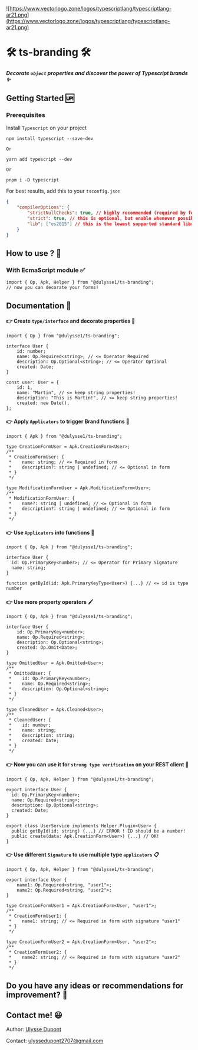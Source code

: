 ![https://www.vectorlogo.zone/logos/typescriptlang/typescriptlang-ar21.png](https://www.vectorlogo.zone/logos/typescriptlang/typescriptlang-ar21.png)

# 🛠 ts-branding 🛠

#### <i>Decorate `object` properties and discover the power of Typescript brands ✨</i>

## Getting Started 🆙

### Prerequisites

Install `Typescript` on your project

```shell
npm install typescript --save-dev
```

`Or`

```shell
yarn add typescript --dev
```

`Or`

```shell
pnpm i -D typescript
```

For best results, add this to your `tsconfig.json`

```json
{
	"compilerOptions": {
		"strictNullChecks": true, // highly recommended (required by few utilities)
		"strict": true, // this is optional, but enable whenever possible
		"lib": ["es2015"] // this is the lowest supported standard library
	}
}
```

## How to use ? 🤔

### With EcmaScript module ✅

```tsx
import { Op, Apk, Helper } from "@dulysse1/ts-branding";
// now you can decorate your forms!
```

## Documentation 🧗

#### 👉 Create `type/interface` and decorate properties 🎨

```tsx
import { Op } from "@dulysse1/ts-branding";

interface User {
	id: number;
	name: Op.Required<string>; // <= Operator Required
	description: Op.Optional<string>; // <= Operator Optional
	created: Date;
}

const user: User = {
	id: 1,
	name: "Martin", // <= keep string properties!
	description: "This is Martin!", // <= keep string properties!
	created: new Date(),
};
```

#### 👉 Apply `Applicators` to trigger Brand functions 🔧

```tsx
import { Apk } from "@dulysse1/ts-branding";

type CreationFormUser = Apk.CreationForm<User>;
/**
 * CreationFormUser: {
 *    name: string; // <= Required in form
 *    description?: string | undefined; // <= Optional in form
 * }
 */

type ModificationFormUser = Apk.ModificationForm<User>;
/**
 * ModificationFormUser: {
 *    name?: string | undefined; // <= Optional in form
 *    description?: string | undefined; // <= Optional in form
 * }
 */
```

#### 👉 Use `Applicators` into functions 🚀

```tsx
import { Op, Apk } from "@dulysse1/ts-branding";

interface User {
  id: Op.PrimaryKey<number>; // <= Operator for Primary Signature
  name: string;
}

function getById(id: Apk.PrimaryKeyType<User>) {...} // <= id is type number
```

#### 👉 Use more property operators 🖌️

```tsx
import { Op, Apk } from "@dulysse1/ts-branding";

interface User {
	id: Op.PrimaryKey<number>;
	name: Op.Required<string>;
	description: Op.Optional<string>;
	created: Op.Omit<Date>;
}

type OmittedUser = Apk.Omitted<User>;
/**
 * OmittedUser: {
 *    id: Op.PrimaryKey<number>;
 *    name: Op.Required<string>;
 *    description: Op.Optional<string>;
 * }
 */

type CleanedUser = Apk.Cleaned<User>;
/**
 * CleanedUser: {
 *    id: number;
 *    name: string;
 *    description: string;
 *    created: Date;
 * }
 */
```

#### 👉 Now you can use it for `strong type verification` on your REST client 💪

```tsx
import { Op, Apk, Helper } from "@dulysse1/ts-branding";

export interface User {
  id: Op.PrimaryKey<number>;
  name: Op.Required<string>;
  description: Op.Optional<string>;
  created: Date;
}

export class UserService implements Helper.Plugin<User> {
  public getById(id: string) {...} // ERROR ! ID should be a number!
  public create(data: Apk.CreationForm<User>) {...} // OK!
}
```

#### 👉 Use different `Signature` to use multiple type `applicators` 📋

```tsx
import { Op, Apk, Helper } from "@dulysse1/ts-branding";

export interface User {
	name1: Op.Required<string, "user1">;
	name2: Op.Required<string, "user2">;
}

type CreationFormUser1 = Apk.CreationForm<User, "user1">;
/**
 * CreationFormUser1: {
 *    name1: string; // <= Required in form with signature "user1"
 * }
 */

type CreationFormUser2 = Apk.CreationForm<User, "user2">;
/**
 * CreationFormUser2: {
 *    name2: string; // <= Required in form with signature "user2"
 * }
 */
```

## Do you have any ideas or recommendations for improvement? 🤔

## Contact me! 😃

Author: [Ulysse Dupont](https://www.linkedin.com/in/ulysse-dupont-994848197)

Contact: ulyssedupont2707@gmail.com
